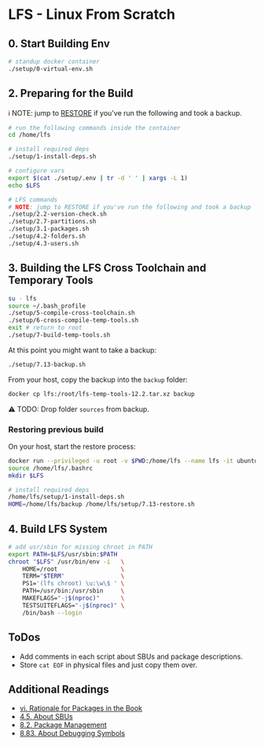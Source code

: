 # LFS - Linux From Scratch

## 0. Start Building Env

```bash
# standup docker container
./setup/0-virtual-env.sh
```

## 2. Preparing for the Build

ℹ️ NOTE: jump to [RESTORE](#restoring-previous-build) if you've run the following and took a backup.

```bash
# run the following commands inside the container
cd /home/lfs

# install required deps
./setup/1-install-deps.sh

# configure vars
export $(cat ./setup/.env | tr -d ' ' | xargs -L 1)
echo $LFS

# LFS commands
# NOTE: jump to RESTORE if you've run the following and took a backup
./setup/2.2-version-check.sh
./setup/2.7-partitions.sh
./setup/3.1-packages.sh
./setup/4.2-folders.sh
./setup/4.3-users.sh
```

## 3. Building the LFS Cross Toolchain and Temporary Tools

```bash
su - lfs
source ~/.bash_profile
./setup/5-compile-cross-toolchain.sh
./setup/6-cross-compile-temp-tools.sh
exit # return to root
./setup/7-build-temp-tools.sh
```

At this point you might want to take a backup:

```bash
./setup/7.13-backup.sh
```

From your host, copy the backup into the `backup` folder:
```bash
docker cp lfs:/root/lfs-temp-tools-12.2.tar.xz backup
```

⚠️ TODO: Drop folder `sources` from backup.

### Restoring previous build

On your host, start the restore process:

```bash
docker run --privileged -u root -v $PWD:/home/lfs --name lfs -it ubuntu:latest bash
source /home/lfs/.bashrc
mkdir $LFS

# install required deps
/home/lfs/setup/1-install-deps.sh
HOME=/home/lfs/backup /home/lfs/setup/7.13-restore.sh
```

## 4. Build LFS System

```bash
# add usr/sbin for missing chroot in PATH
export PATH=$LFS/usr/sbin:$PATH
chroot "$LFS" /usr/bin/env -i   \
    HOME=/root                  \
    TERM="$TERM"                \
    PS1='(lfs chroot) \u:\w\$ ' \
    PATH=/usr/bin:/usr/sbin     \
    MAKEFLAGS="-j$(nproc)"      \
    TESTSUITEFLAGS="-j$(nproc)" \
    /bin/bash --login
```

## ToDos

* Add comments in each script about SBUs and package descriptions.
* Store `cat EOF` in physical files and just copy them over.

## Additional Readings

* [vi. Rationale for Packages in the Book](https://www.linuxfromscratch.org/lfs/view/stable/prologue/package-choices.html)
* [4.5. About SBUs](https://linuxfromscratch.org/lfs/view/stable/chapter04/aboutsbus.html)
* [8.2. Package Management](https://linuxfromscratch.org/lfs/view/stable/chapter08/pkgmgt.html)
* [8.83. About Debugging Symbols](https://www.linuxfromscratch.org/lfs/view/stable/chapter08/aboutdebug.html)